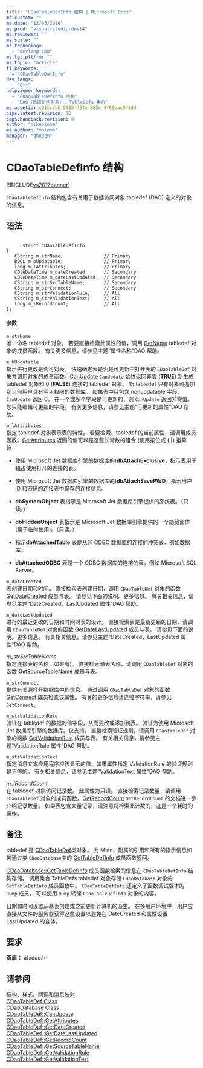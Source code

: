 ```yaml
---
title: "CDaoTableDefInfo 结构 | Microsoft Docs"
ms.custom: ""
ms.date: "12/03/2016"
ms.prod: "visual-studio-dev14"
ms.reviewer: ""
ms.suite: ""
ms.technology: 
  - "devlang-cpp"
ms.tgt_pltfrm: ""
ms.topic: "article"
f1_keywords: 
  - "CDaoTableDefInfo"
dev_langs: 
  - "C++"
helpviewer_keywords: 
  - "CDaoTableDefInfo 结构"
  - "DAO（数据访问对象）, TableDefs 集合"
ms.assetid: c01ccebb-5615-434e-883c-4f60eac943dd
caps.latest.revision: 13
caps.handback.revision: 8
author: "mikeblome"
ms.author: "mblome"
manager: "ghogen"
---
```

# CDaoTableDefInfo 结构
[!INCLUDE[vs2017banner](../../assembler/inline/includes/vs2017banner.md)]

`CDaoTableDefInfo` 结构包含有关用于数据访问对象 tabledef \(DAO\) 定义的对象的信息。  
  
## 语法  
  
```  
  
      struct CDaoTableDefInfo  
{  
   CString m_strName;               // Primary  
   BOOL m_bUpdatable;               // Primary  
   long m_lAttributes;              // Primary  
   COleDateTime m_dateCreated;      // Secondary  
   COleDateTime m_dateLastUpdated;  // Secondary  
   CString m_strSrcTableName;       // Secondary  
   CString m_strConnect;            // Secondary  
   CString m_strValidationRule;     // All  
   CString m_strValidationText;     // All  
   long m_lRecordCount;             // All  
};  
```  
  
#### 参数  
 `m_strName`  
 唯一命名 tabledef 对象。  若要直接检索此属性的值，调用 [GetName](../Topic/CDaoTableDef::GetName.md) tabledef 对象的成员函数。  有关更多信息，请参见主题“属性名称”DAO 帮助。  
  
 `m_bUpdatable`  
 指示进行更改是否可对表。  快速确定表是否是可更新中打开表的 `CDaoTableDef` 对象并调用对象的成员函数。[CanUpdate](../Topic/CDaoTableDef::CanUpdate.md) `CanUpdate` 始终返回非零 \(**TRUE**\) 新生成 tabledef 对象和 0 \(**FALSE**\) 连接的 tabledef 对象。  新 tabledef 只有对象可追加到当前用户具有写入权限的数据库。  如果表中只包含 nonupdatable 字段，`CanUpdate` 返回 0。  在一个或多个字段是可更新的，则 `CanUpdate` 返回非零值。  您只能编辑可更新的字段。  有关更多信息，请参见主题“可更新的属性”DAO 帮助。  
  
 `m_lAttributes`  
 指定 tabledef 对象表示表的特性。  若要检索、tabledef 的当前属性，请调用成员函数。[GetAttributes](../Topic/CDaoTableDef::GetAttributes.md) 返回的值可以是这些长常数的组合 \(使用按位或 \(  **&#124;**\) 运算符：  
  
-   使用 Microsoft Jet 数据库引擎的数据库的\)**dbAttachExclusive**，指示表用于独占使用打开的连接的表。  
  
-   使用 Microsoft Jet 数据库引擎的数据库的\)**dbAttachSavePWD**，指示用户 ID 和密码的连接表中保存的连接信息。  
  
-   **dbSystemObject** 表指示是 Microsoft Jet 数据库引擎提供的系统表。（只读。）  
  
-   **dbHiddenObject** 表指示是 Microsoft Jet 数据库引擎提供的一个隐藏窗体 \(用于临时使用\)。（只读。）  
  
-   指示**dbAttachedTable** 表是从非 ODBC 数据库的连接的冲突表，例如数据库。  
  
-   **dbAttachedODBC** 表是一个 ODBC 数据库的连接的表，例如 Microsoft SQL Server。  
  
 `m_dateCreated`  
 表创建日期和时间。  直接检索表创建日期，调用 `CDaoTableDef` 对象的函数 [GetDateCreated](../Topic/CDaoTableDef::GetDateCreated.md) 成员与表。  请参见下面的说明。更多信息。  有关相关信息，请参见主题“DateCreated，LastUpdated 属性”DAO 帮助。  
  
 `m_dateLastUpdated`  
 进行的最近更改的日期和时间对表的设计。  直接检索表是最新更新的日期，请调用 `CDaoTableDef` 对象的函数 [GetDateLastUpdated](../Topic/CDaoTableDef::GetDateLastUpdated.md) 成员与表。  请参见下面的说明。更多信息。  有关相关信息，请参见主题“DateCreated，LastUpdated 属性”DAO 帮助。  
  
 *m\_strSrcTableName*  
 指定连接表的名称，如果有\)。  直接检索源表名称，请调用 `CDaoTableDef` 对象的函数 [GetSourceTableName](../Topic/CDaoTableDef::GetSourceTableName.md) 成员与表。  
  
 `m_strConnect`  
 提供有关源打开数据库中的信息。  通过调用 `CDaoTableDef` 对象的函数 [GetConnect](../Topic/CDaoTableDef::GetConnect.md) 成员检查该属性。  有关的更多信息请连接字符串，请参见 `GetConnect`。  
  
 `m_strValidationRule`  
 验证在 tabledef 的数据的值字段，从而更改或添加到表。  验证为使用 Microsoft Jet 数据库引擎的数据库。仅支持。  直接检索验证规则，请调用 `CDaoTableDef` 对象的函数 [GetValidationRule](../Topic/CDaoTableDef::GetValidationRule.md) 成员与表。  有关相关信息，请参见主题“ValidationRule 属性”DAO 帮助。  
  
 `m_strValidationText`  
 指定消息文本应用程序应该显示的值，如果属性指定 ValidationRule 的验证规则是不够的。  有关相关信息，请参见主题“ValidationText 属性”DAO 帮助。  
  
 *m\_lRecordCount*  
 在 tabledef 对象访问记录数。  此属性为只读。  直接检索记录数量，请调用 `CDaoTableDef` 对象的成员函数。[GetRecordCount](../Topic/CDaoTableDef::GetRecordCount.md) `GetRecordCount` 的文档进一步介绍记录数量。  如果表包含大量记录，请注意将检索此计数的，这是一个耗时的操作。  
  
## 备注  
 tabledef 是 [CDaoTableDef](../../mfc/reference/cdaotabledef-class.md)类对象。  为 Main，附属的引用和所有的指示信息如何通过类 `CDaoDatabase`中的 [GetTableDefInfo](../Topic/CDaoDatabase::GetTableDefInfo.md) 成员函数返回。  
  
 [CDaoDatabase::GetTableDefInfo](../Topic/CDaoDatabase::GetTableDefInfo.md) 成员函数检索的信息在 `CDaoTableDefInfo` 结构存储。  调用集合 TableDefs tabledef 对象存储 `CDaoDatabase` 对象的 `GetTableDefInfo` 成员函数中。  `CDaoTableDefInfo` 还定义了函数调试版本的 `Dump` 成员。  可以使用 `Dump` 转储 `CDaoTableDefInfo` 对象的内容。  
  
 日期和时间设置从基表创建或之前更新计算机的派生。  在多用户环境中，用户应直接从文件的服务器获得这些设置以避免在 DateCreated 和属性设置 LastUpdated 的变体。  
  
## 要求  
 **页眉：** afxdao.h  
  
## 请参阅  
 [结构、样式、回调和消息映射](../../mfc/reference/structures-styles-callbacks-and-message-maps.md)   
 [CDaoTableDef Class](../../mfc/reference/cdaotabledef-class.md)   
 [CDaoDatabase Class](../../mfc/reference/cdaodatabase-class.md)   
 [CDaoTableDef::CanUpdate](../Topic/CDaoTableDef::CanUpdate.md)   
 [CDaoTableDef::GetAttributes](../Topic/CDaoTableDef::GetAttributes.md)   
 [CDaoTableDef::GetDateCreated](../Topic/CDaoTableDef::GetDateCreated.md)   
 [CDaoTableDef::GetDateLastUpdated](../Topic/CDaoTableDef::GetDateLastUpdated.md)   
 [CDaoTableDef::GetRecordCount](../Topic/CDaoTableDef::GetRecordCount.md)   
 [CDaoTableDef::GetSourceTableName](../Topic/CDaoTableDef::GetSourceTableName.md)   
 [CDaoTableDef::GetValidationRule](../Topic/CDaoTableDef::GetValidationRule.md)   
 [CDaoTableDef::GetValidationText](../Topic/CDaoTableDef::GetValidationText.md)